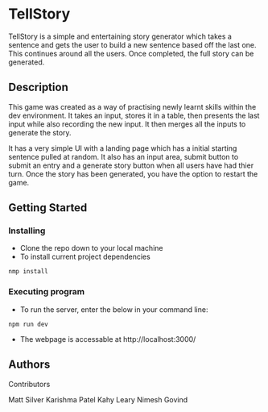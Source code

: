 # TellStory

TellStory is a simple and entertaining story generator which takes a sentence and gets the user to build a new 
sentence based off the last one. This continues around all the users. Once completed, the full story can be generated.

## Description

This game was created as a way of practising newly learnt skills within the dev environment. It takes 
an input, stores it in a table, then presents the last input while also recording the new input. It 
then merges all the inputs to generate the story.

It has a very simple UI with a landing page which has a initial starting sentence pulled 
at random. It also has an input area, submit button to submit an entry and a generate story button when all users 
have had thier turn. Once the story has been generated, you have the option to restart the game.

## Getting Started

### Installing

* Clone the repo down to your local machine
* To install current project dependencies
```
nmp install 
```

### Executing program

* To run the server, enter the below in your command line:
```
npm run dev
```
* The webpage is accessable at http://localhost:3000/

## Authors

Contributors

Matt Silver 
Karishma Patel
Kahy Leary 
Nimesh Govind
